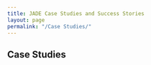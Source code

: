 ```yaml
---
title: JADE Case Studies and Success Stories
layout: page
permalink: "/Case Studies/"
---
```


Case Studies 
--------------------------
